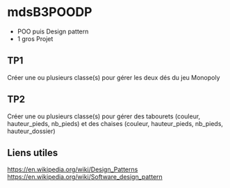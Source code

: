 # mdsB3POODP

- POO puis Design pattern
- 1 gros Projet

## TP1 
Créer une ou plusieurs classe(s) pour gérer les deux dés du jeu Monopoly

## TP2
Créer une ou plusieurs classe(s) pour gérer des tabourets (couleur, hauteur_pieds, nb_pieds) et des chaises (couleur, hauteur_pieds, nb_pieds, hauteur_dossier)



## Liens utiles

https://en.wikipedia.org/wiki/Design_Patterns
https://en.wikipedia.org/wiki/Software_design_pattern